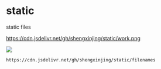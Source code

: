 # static
static files


https://cdn.jsdelivr.net/gh/shengxinjing/static/work.png

![](
https://cdn.jsdelivr.net/gh/shengxinjing/static/work.png)


```
https://cdn.jsdelivr.net/gh/shengxinjing/static/filenames

```
